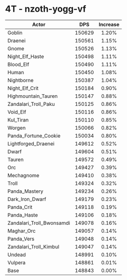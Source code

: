 # 4T - nzoth-yogg-vf
| Actor | DPS | Increase |
|---|:---:|:---:|
|Goblin|150629|1.20%|
|Draenei|150561|1.15%|
|Gnome|150526|1.13%|
|Night_Elf_Haste|150498|1.11%|
|Blood_Elf|150490|1.11%|
|Human|150450|1.08%|
|Nightborne|150387|1.04%|
|Night_Elf_Crit|150184|0.90%|
|Highmountain_Tauren|150147|0.88%|
|Zandalari_Troll_Paku|150125|0.86%|
|Void_Elf|150116|0.86%|
|Kul_Tiran|150110|0.85%|
|Worgen|150066|0.82%|
|Panda_Fortune_Cookie|150034|0.80%|
|Lightforged_Draenei|149612|0.52%|
|Dwarf|149604|0.51%|
|Tauren|149572|0.49%|
|Orc|149427|0.39%|
|Mechagnome|149410|0.38%|
|Troll|149324|0.32%|
|Panda_Mastery|149234|0.26%|
|Dark_Iron_Dwarf|149179|0.23%|
|Panda_Crit|149118|0.19%|
|Panda_Haste|149106|0.18%|
|Zandalari_Troll_Bwonsamdi|149078|0.16%|
|Maghar_Orc|149057|0.14%|
|Panda_Vers|149048|0.14%|
|Zandalari_Troll_Kimbul|149047|0.14%|
|Undead|148991|0.10%|
|Vulpera|148861|0.01%|
|Base|148843|0.00%|
